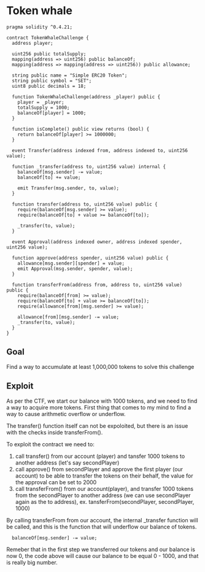 # Token whale

```
pragma solidity ^0.4.21;

contract TokenWhaleChallenge {
  address player;

  uint256 public totalSupply;
  mapping(address => uint256) public balanceOf;
  mapping(address => mapping(address => uint256)) public allowance;

  string public name = "Simple ERC20 Token";
  string public symbol = "SET";
  uint8 public decimals = 18;

  function TokenWhaleChallenge(address _player) public {
    player = _player;
    totalSupply = 1000;
    balanceOf[player] = 1000;
  }

  function isComplete() public view returns (bool) {
    return balanceOf[player] >= 1000000;
  }

  event Transfer(address indexed from, address indexed to, uint256 value);

  function _transfer(address to, uint256 value) internal {
    balanceOf[msg.sender] -= value;
    balanceOf[to] += value;

    emit Transfer(msg.sender, to, value);
  }

  function transfer(address to, uint256 value) public {
    require(balanceOf[msg.sender] >= value);
    require(balanceOf[to] + value >= balanceOf[to]);

    _transfer(to, value);
  }

  event Approval(address indexed owner, address indexed spender, uint256 value);

  function approve(address spender, uint256 value) public {
    allowance[msg.sender][spender] = value;
    emit Approval(msg.sender, spender, value);
  }

  function transferFrom(address from, address to, uint256 value) public {
    require(balanceOf[from] >= value);
    require(balanceOf[to] + value >= balanceOf[to]);
    require(allowance[from][msg.sender] >= value);

    allowance[from][msg.sender] -= value;
    _transfer(to, value);
  }
}
```

## Goal

Find a way to accumulate at least 1,000,000 tokens to solve this challenge

## Exploit

As per the CTF, we start our balance with 1000 tokens, and we need to find a way to acquire more tokens. First thing that comes to my mind to find a way to cause arithmetic overflow or underflow.

The transfer() function itself can not be expoloited, but there is an issue with the checks inside transferFrom().

To exploit the contract we need to:

1. call transfer() from our account (player) and tansfer 1000 tokens to another address (let's say secondPlayer)
2. call approve() from secondPlayer and approve the first player (our account) to be able to transfer the tokens on their behalf, the value for the approval can be set to 2000
3. call transferFrom() from our account(player), and transfer 1000 tokens from the secondPlayer to another address (we can use secondPlayer again as the to address), ex. tansferFrom(secondPlayer, secondPlayer, 1000)

By calling transferFrom from our account, the internal _transfer function will be called, and this is the function that will underflow our balance of tokens.

```
  balanceOf[msg.sender] -= value;
```

Remeber that in the first step we transferred our tokens and our balance is now 0, the code above will cause our balance to be equal 0 - 1000, and that is really big number.